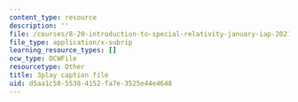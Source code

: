 ```yaml
---
content_type: resource
description: ''
file: /courses/8-20-introduction-to-special-relativity-january-iap-2021/d5aa1c5855384152fa7e3525e44e4648_0STE0476EOk.srt
file_type: application/x-subrip
learning_resource_types: []
ocw_type: OCWFile
resourcetype: Other
title: 3play caption file
uid: d5aa1c58-5538-4152-fa7e-3525e44e4648
---
```

